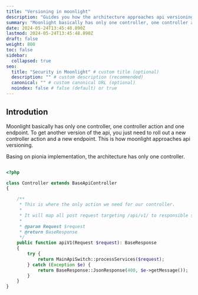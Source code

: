 ```yaml
---
title: "Versioning in moonlight"
description: "Guides you how the architecture approaches api versioning"
summary: "Moonlight basically has only one controller, one controller action and one endpoint. To get another version of the api, you just need to roll out a new controller action and a new endpoint. This is how moonlight approaches api versioning."
date: 2024-05-24T13:45:48.890Z
lastmod: 2024-05-24T13:45:48.890Z
draft: false
weight: 800
toc: false
sidebar:
  collapsed: true
seo:
  title: "Security in Moonlight" # custom title (optional)
  description: "" # custom description (recommended)
  canonical: "" # custom canonical URL (optional)
  noindex: false # false (default) or true
---
```


## Introdution

Moonlight basically has only one controller, one controller action and one endpoint. To get another version of the api, you just need to roll out a new controller action and a new endpoint. This is how moonlight approaches api versioning.

Basing on pionia implementation, the architecture has only one controller.

```php

<?php

class Controller extends BaseApiController
{

    /**
     * This is where the only action we need for our controller.
     *
     * It will map all post request targeting /api/v1/ to responsible services.
     *
     * @param Request $request
     * @return BaseResponse
     */
    public function apiV1(Request $request): BaseResponse
    {
        try {
            return MainApiSwitch::processServices($request);
        } catch (Exception $e) {
            return BaseResponse::JsonResponse(400, $e->getMessage());
        }
    }
}

```
